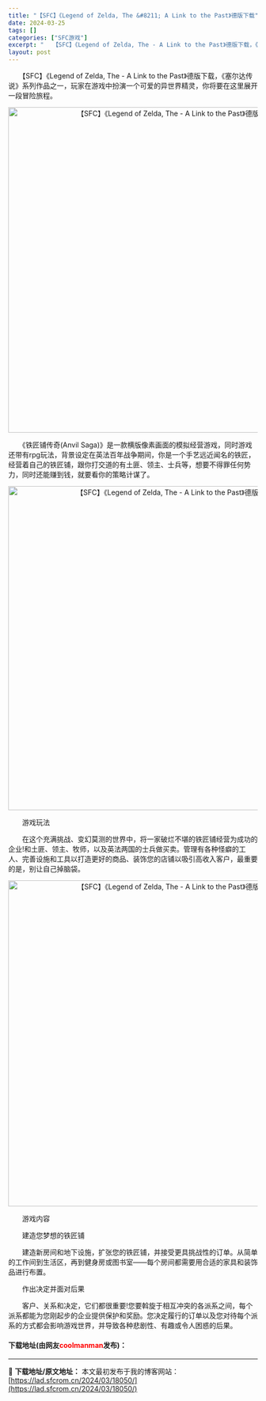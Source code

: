 ```yaml
---
title: "【SFC】《Legend of Zelda, The &#8211; A Link to the Past》德版下载"
date: 2024-03-25
tags: []
categories: ["SFC游戏"]
excerpt: "　　【SFC】《Legend of Zelda, The - A Link to the Past》德版下载，《塞尔达传说》系列作品之一，玩家在游戏中扮演一个可爱的异世界精灵，你将要在这里展开一段冒险旅程。 　　《铁匠铺传奇(Anvil Saga)》是一款横版像素画面的模拟经营游戏，同时游戏还带有r&hellip;"
layout: post
---
```


 <p>　　【SFC】《Legend of Zelda, The - A Link to the Past》德版下载，《塞尔达传说》系列作品之一，玩家在游戏中扮演一个可爱的异世界精灵，你将要在这里展开一段冒险旅程。</p> <p align="center"><img align="" border="0" src="https://lad.sfcrom.cn/wp-content/uploads/2024/03/20240324_6600bdf0e79db.png" width="658" alt="【SFC】《Legend of Zelda, The - A Link to the Past》德版下载" /></p> <p>　　《铁匠铺传奇(Anvil Saga)》是一款横版像素画面的模拟经营游戏，同时游戏还带有rpg玩法，背景设定在英法百年战争期间，你是一个手艺远近闻名的铁匠，经营着自己的铁匠铺，跟你打交道的有土匪、领主、士兵等，想要不得罪任何势力，同时还能赚到钱，就要看你的策略计谋了。</p> <p align="center"><img align="" border="0" src="https://lad.sfcrom.cn/wp-content/uploads/2024/03/20240324_6600bdf1f41c6.png" width="655" alt="【SFC】《Legend of Zelda, The - A Link to the Past》德版下载" /></p> <p>　　游戏玩法</p> <p>　　在这个充满挑战、变幻莫测的世界中，将一家破烂不堪的铁匠铺经营为成功的企业!和土匪、领主、牧师，以及英法两国的士兵做买卖。管理有各种怪癖的工人、完善设施和工具以打造更好的商品、装饰您的店铺以吸引高收入客户，最重要的是，别让自己掉脑袋。</p> <p align="center"><img align="" border="0" src="https://lad.sfcrom.cn/wp-content/uploads/2024/03/20240324_6600bdf314faa.png" width="659" alt="【SFC】《Legend of Zelda, The - A Link to the Past》德版下载" /></p> <p>　　游戏内容</p> <p>　　建造您梦想的铁匠铺</p> <p>　　建造新房间和地下设施，扩张您的铁匠铺，并接受更具挑战性的订单。从简单的工作间到生活区，再到健身房或图书室&mdash;&mdash;每个房间都需要用合适的家具和装饰品进行布置。</p> <p>　　作出决定并面对后果</p> <p>　　客户、关系和决定，它们都很重要!您要斡旋于相互冲突的各派系之间，每个派系都能为您刚起步的企业提供保护和奖励。您决定履行的订单以及您对待每个派系的方式都会影响游戏世界，并导致各种悲剧性、有趣或令人困惑的后果。</p> <p><h4>下载地址(由网友<font color="red">coolmanman</font>发布)：</h4></p> 

---
📖 **下载地址/原文地址：** 本文最初发布于我的博客网站：[https://lad.sfcrom.cn/2024/03/18050/](https://lad.sfcrom.cn/2024/03/18050/)
